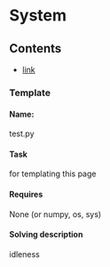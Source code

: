 # System

## Contents
* [link](#Template) 


### __Template__
#### Name:
test.py
#### Task
for templating this page
#### Requires
None (or numpy, os, sys)
#### Solving description
idleness

